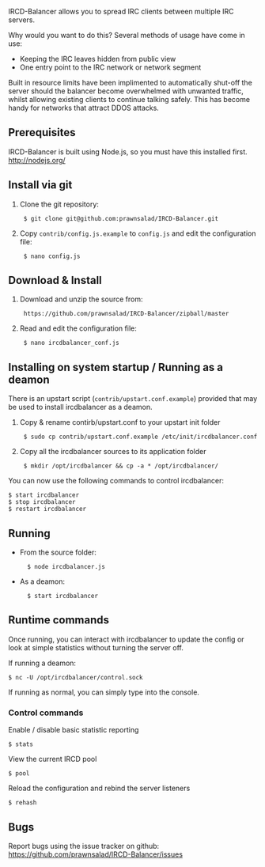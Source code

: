 IRCD-Balancer allows you to spread IRC clients between multiple IRC servers.

Why would you want to do this? Several methods of usage have come in use:
* Keeping the IRC leaves hidden from public view
* One entry point to the IRC network or network segment

Built in resource limits have been implimented to automatically shut-off the server should the balancer become overwhelmed with unwanted traffic, whilst allowing existing clients to continue talking safely.
This has become handy for networks that attract DDOS attacks.


## Prerequisites

IRCD-Balancer is built using Node.js, so you must have this installed first. http://nodejs.org/

## Install via git

1. Clone the git repository:

        $ git clone git@github.com:prawnsalad/IRCD-Balancer.git

1. Copy `contrib/config.js.example` to `config.js` and edit the configuration file:

        $ nano config.js

## Download & Install

1. Download and unzip the source from:

        https://github.com/prawnsalad/IRCD-Balancer/zipball/master

1. Read and edit the configuration file:

        $ nano ircdbalancer_conf.js


## Installing on system startup / Running as a deamon
There is an upstart script (`contrib/upstart.conf.example`) provided that may be used to install ircdbalancer as a deamon.

1. Copy & rename contirb/upstart.conf to your upstart init folder

        $ sudo cp contrib/upstart.conf.example /etc/init/ircdbalancer.conf

1. Copy all the ircdbalancer sources to its application folder

        $ mkdir /opt/ircdbalancer && cp -a * /opt/ircdbalancer/

You can now use the following commands to control ircdbalancer:

    $ start ircdbalancer
    $ stop ircdbalancer
    $ restart ircdbalancer


## Running 
* From the source folder:

        $ node ircdbalancer.js

* As a deamon:

        $ start ircdbalancer

## Runtime commands
Once running, you can interact with ircdbalancer to update the config or look at simple statistics without turning the server off.

If running a deamon:

    $ nc -U /opt/ircdbalancer/control.sock

If running as normal, you can simply type into the console.

### Control commands

Enable / disable basic statistic reporting

    $ stats


View the current IRCD pool

    $ pool


Reload the configuration and rebind the server listeners

    $ rehash


## Bugs

Report bugs using the issue tracker on github: https://github.com/prawnsalad/IRCD-Balancer/issues
